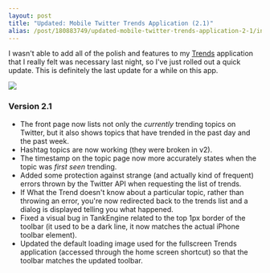 ```yaml
---
layout: post
title: "Updated: Mobile Twitter Trends Application (2.1)"
alias: /post/180883749/updated-mobile-twitter-trends-application-2-1/index.html
---
```


I wasn't able to add all of the polish and features to my [Trends](http://trends.slicedsoftware.com) application that I really felt was necessary last night, so I've just rolled out a quick update. This is definitely the last update for a while on this app.

<p class="image">
  <img src="http://thomasmango.com/images/2009/06/trends-2-1.jpg"/>
</p>

### Version 2.1

* The front page now lists not only the _currently_ trending topics on Twitter, but it also shows topics that have trended in the past day and the past week.
* Hashtag topics are now working (they were broken in v2).
* The timestamp on the topic page now more accurately states when the topic was _first seen_ trending.
* Added some protection against strange (and actually kind of frequent) errors thrown by the Twitter API when requesting the list of trends.
* If What the Trend doesn't know about a particular topic, rather than throwing an error, you're now redirected back to the trends list and a dialog is displayed telling you what happened.
* Fixed a visual bug in TankEngine related to the top 1px border of the toolbar (it used to be a dark line, it now matches the actual iPhone toolbar element).
* Updated the default loading image used for the fullscreen Trends application (accessed through the home screen shortcut) so that the toolbar matches the updated toolbar.